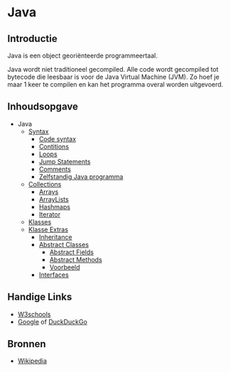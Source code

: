 # Java

## Introductie
Java is een object georiënteerde programmeertaal.

Java wordt niet traditioneel gecompiled. Alle code wordt gecompiled tot bytecode die leesbaar is voor de Java Virtual Machine (JVM). Zo hoef je maar 1 keer te compilen en kan het programma overal worden uitgevoerd.

## Inhoudsopgave

* Java
    * [Syntax](/java/syntax)
         * [Code syntax](/java/syntax##code-syntax)
         * [Contitions](/java/syntax#conditions)
         * [Loops](/java/syntax#loops)
         * [Jump Statements](/java/syntax#jump-statements)
         * [Comments](/java/syntax#comments)
         * [Zelfstandig Java programma](/java/syntax##zelfstandig-java-programma)
    * [Collections](/java/collections)
        * [Arrays](/java/collections#arrays)
        * [ArrayLists](/java/collections#arraylists)
        * [Hashmaps](/java/collections#hashmaps)
		* [Iterator](/java/collections#iterator)
    * [Klasses](/java/klasses)
    * [Klasse Extras](/java/klasseextras)
        * [Inheritance](/java/klasseextras#inheritance)
        * [Abstract Classes](/java/klasseextras#abstract-classes)
            * [Abstract Fields](/java/klasseextras#abstract-fields)
            * [Abstract Methods](/java/klasseextras#abstract-methods)
            * [Voorbeeld](/java/klasseextras#voorbeeld)
        * [Interfaces](/java/klasseextras#interfaces)

## Handige Links
* [W3schools](https://www.w3schools.com/java/)
* [Google](https://www.google.com/) of [DuckDuckGo](https://www.duckduckgo.com)

## Bronnen
* [Wikipedia](https://en.wikipedia.org/wiki/Java_%28programming_language%29)
